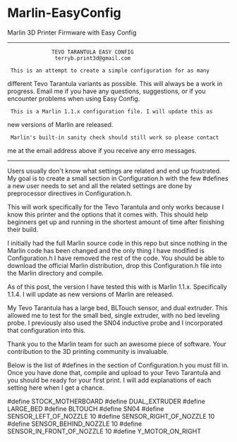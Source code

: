 # Marlin-EasyConfig
Marlin 3D Printer Firmware with Easy Config

---------------------------------------------------------------------
                  TEVO TARANTULA EASY CONFIG 
                   terryb.print3d@gmail.com

     This is an attempt to create a simple configuration for as many
  different Tevo Tarantula variants as possible.  This will always be
  a work in progress. Email me if you have any questions, suggestions,
  or if you encounter problems when using Easy Config.

     This is a Marlin 1.1.x configuration file. I will update this as
  new versions of Marlin are released.
  
     Marlin's built-in sanity check should still work so please contact
 me at the email address above if you receive any erro messages.
    
--------------------------------------------------------------------

Users usually don't know what settings are related and end up frustrated.  My goal is to create a small section in
Configuration.h with the few #defines a new user needs to set and all the related settings are done by preprocessor
directives in Configuration.h.

This will work specifically for the Tevo Tarantula and only works because I know this printer and the options that
it comes with.  This should help beginners get up and running in the shortest amount of time after finishing
their build. 

I initially had the full Marlin source code in this repo but since nothing in the Marlin code has been changed and the only thing I have modified is Configuration.h I have removed the rest of the code.  You should be able to download the official Marlin distribution, drop this Configuration.h file into the Marlin directory and compile.

As of this post, the version I have tested this with is Marlin 1.1.x.  Specifically 1.1.4.  I will update as new 
versions of Marlin are released.  

My Tevo Tarantula has a large bed, BLTouch sensor, and dual extruder.  This allowed me to test for the small bed, single
extruder, with no bed leveling probe.  I previously also used the SN04 inductive probe and I incorporated that configuration
into this.

Thank you to the Marlin team for such an awesome piece of software. Your contribution to the 3D printing community is
invaluable.  

Below is the list of #defines in the section of Configuration.h you must fill in.  Once you have done that, compile and upload to your Tevo Tarantula and you should be ready for your first print.  I will add explanations of each setting here when I get a chance.

#define STOCK_MOTHERBOARD
#define DUAL_EXTRUDER
#define LARGE_BED
#define BLTOUCH
#define SN04
#define SENSOR_LEFT_OF_NOZZLE      10
#define SENSOR_RIGHT_OF_NOZZLE     10
#define SENSOR_BEHIND_NOZZLE       10
#define SENSOR_IN_FRONT_OF_NOZZLE  10
#define Y_MOTOR_ON_RIGHT

